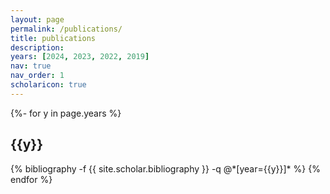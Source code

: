 ```yaml
---
layout: page
permalink: /publications/
title: publications
description: 
years: [2024, 2023, 2022, 2019]
nav: true
nav_order: 1
scholaricon: true
---
```

<!-- _pages/publications.md -->
<div class="publications">

{%- for y in page.years %}
  <h2 class="year">{{y}}</h2>
  {% bibliography -f {{ site.scholar.bibliography }} -q @*[year={{y}}]* %}
{% endfor %}

</div>

